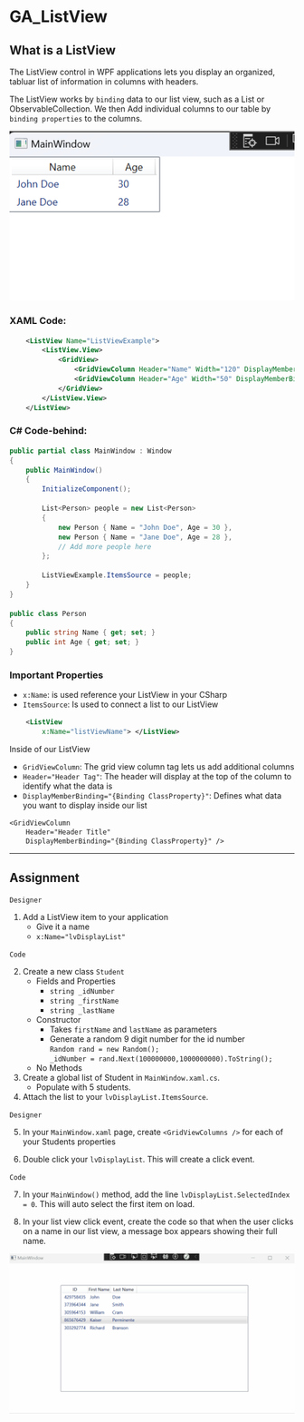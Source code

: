 # GA_ListView

## What is a ListView

The ListView control in WPF applications lets you display an organized, tabluar list of information in columns with headers.

The ListView works by `binding` data to our list view, such as a List or ObservableCollection. We then Add individual columns to our table by `binding properties` to the columns.

![List View Example](Images/ListView_Example.png)

### XAML Code:
```xml
    <ListView Name="ListViewExample">
        <ListView.View>
            <GridView>
                <GridViewColumn Header="Name" Width="120" DisplayMemberBinding="{Binding Name}" />
                <GridViewColumn Header="Age" Width="50" DisplayMemberBinding="{Binding Age}" />
            </GridView>
        </ListView.View>
    </ListView>
```
### C# Code-behind:

```csharp
public partial class MainWindow : Window
{
    public MainWindow()
    {
        InitializeComponent();

        List<Person> people = new List<Person>
        {
            new Person { Name = "John Doe", Age = 30 },
            new Person { Name = "Jane Doe", Age = 28 },
            // Add more people here
        };

        ListViewExample.ItemsSource = people;
    }
}

public class Person
{
    public string Name { get; set; }
    public int Age { get; set; }
}
```

### Important Properties

- `x:Name`: is used reference your ListView in your CSharp
- `ItemsSource`: Is used to connect a list to our ListView
```xml
    <ListView
        x:Name="listViewName"> </ListView>
```

Inside of our ListView 

- `GridViewColumn`: The grid view column tag lets us add additional columns
- `Header="Header Tag"`: The header will display at the top of the column to identify what the data is
-  `DisplayMemberBinding="{Binding ClassProperty}"`: Defines what data you want to display inside our list

```xaml
<GridViewColumn 
    Header="Header Title"
    DisplayMemberBinding="{Binding ClassProperty}" />
```

---

## Assignment

`Designer`

1. Add a ListView item to your application
    - Give it a name
    - `x:Name="lvDisplayList"`  

`Code`

2. Create a new class `Student`
    - Fields and Properties
        - `string _idNumber`
        - `string _firstName`
        - `string _lastName`
    - Constructor
        - Takes `firstName` and `lastName` as parameters
        - Generate a random 9 digit number for the id number  
        `Random rand = new Random();`  
        `_idNumber = rand.Next(100000000,1000000000).ToString();`
    - No Methods
3. Create a global list of Student in `MainWindow.xaml.cs`.
    - Populate with 5 students.
4. Attach the list to your `lvDisplayList.ItemsSource`.

`Designer`

5. In your `MainWindow.xaml` page, create `<GridViewColumns />` for each of your Students properties

6. Double click your `lvDisplayList`. This will create a click event.

`Code`

7. In your `MainWindow()` method, add the line `lvDisplayList.SelectedIndex = 0`. This will auto select the first item on load.

8. In your list view click event, create the code so that when the user clicks on a name in our list view, a message box appears showing their full name.

![Final Result](Images/Final_Result.gif)
